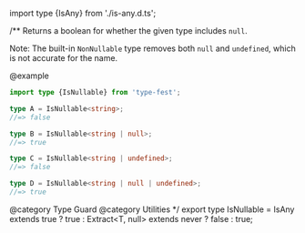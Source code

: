 import type {IsAny} from './is-any.d.ts';

/\*\*
Returns a boolean for whether the given type includes `null`.

Note: The built-in `NonNullable` type removes both `null` and `undefined`, which is not accurate for the name.

@example

``` ts
import type {IsNullable} from 'type-fest';

type A = IsNullable<string>;
//=> false

type B = IsNullable<string | null>;
//=> true

type C = IsNullable<string | undefined>;
//=> false

type D = IsNullable<string | null | undefined>;
//=> true
```

@category Type Guard
@category Utilities
\*/
export type IsNullable<T> = IsAny<T> extends true ? true : Extract\<T, null\> extends never ? false : true;

